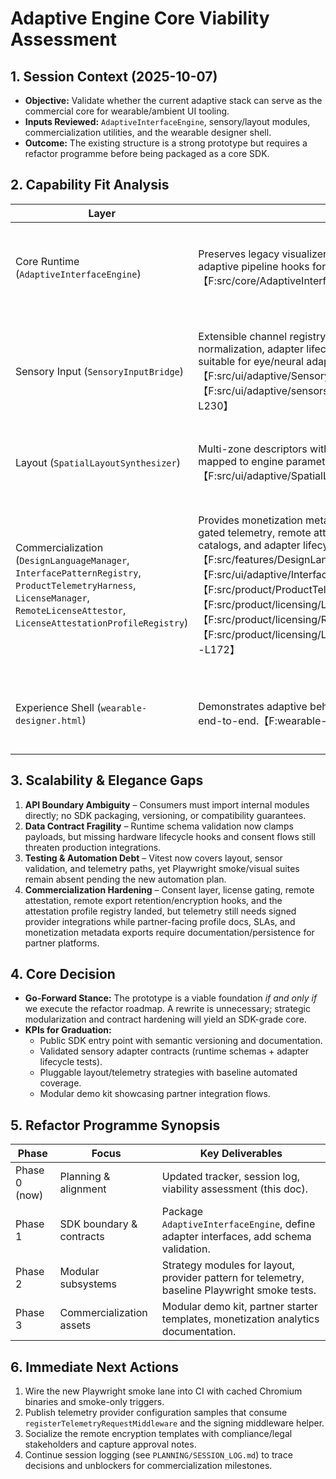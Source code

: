 # Adaptive Engine Core Viability Assessment

## 1. Session Context (2025-10-07)
- **Objective:** Validate whether the current adaptive stack can serve as the commercial core for wearable/ambient UI tooling.
- **Inputs Reviewed:** `AdaptiveInterfaceEngine`, sensory/layout modules, commercialization utilities, and the wearable designer shell.
- **Outcome:** The existing structure is a strong prototype but requires a refactor programme before being packaged as a core SDK.

## 2. Capability Fit Analysis
| Layer | Strengths | Limitations | Decision |
|-------|-----------|-------------|----------|
| Core Runtime (`AdaptiveInterfaceEngine`) | Preserves legacy visualizer compatibility while introducing adaptive pipeline hooks for sensory updates.【F:src/core/AdaptiveInterfaceEngine.js†L16-L201】 | Lifecycle and variation flows are hardwired to demo hooks instead of a published API surface. | Keep, but extract public methods + TypeScript definitions during SDK boundary work (Phase 1). |
| Sensory Input (`SensoryInputBridge`) | Extensible channel registry, configurable decay, schema normalization, adapter lifecycle hooks, and snapshot export suitable for eye/neural adapters.【F:src/ui/adaptive/SensoryInputBridge.js†L10-L296】【F:src/ui/adaptive/sensors/SensorSchemaRegistry.js†L1-L230】 | Lifecycle hooks exist but need production hardening, reporting contracts, and hardware certification guidance. | Retain architecture, finalize adapter lifecycle contracts + error telemetry. |
| Layout (`SpatialLayoutSynthesizer`) | Multi-zone descriptors with chroma/motion heuristics already mapped to engine parameters.【F:src/ui/adaptive/SpatialLayoutSynthesizer.js†L18-L111】 | Monolithic heuristics make alternative strategies/testing difficult. | Split into strategy modules (zoning/motion/color) and expose injection API. |
| Commercialization (`DesignLanguageManager`, `InterfacePatternRegistry`, `ProductTelemetryHarness`, `LicenseManager`, `RemoteLicenseAttestor`, `LicenseAttestationProfileRegistry`) | Provides monetization metadata, consent-aware + license-gated telemetry, remote attestation history, attestation profile catalogs, and adapter lifecycle instrumentation.【F:src/features/DesignLanguageManager.js†L18-L78】【F:src/ui/adaptive/InterfacePatternRegistry.js†L11-L87】【F:src/product/ProductTelemetryHarness.js†L7-L487】【F:src/product/licensing/LicenseManager.js†L1-L237】【F:src/product/licensing/RemoteLicenseAttestor.js†L1-L253】【F:src/product/licensing/LicenseAttestationProfileRegistry.js†L1-L172】 | Telemetry still needs signed provider integrations while the new attestation profile registry now requires partner endpoint documentation plus monetization catalog persistence. | Expand provider catalog, codify attestation SLA guidance + endpoint schema docs, publish curated profile packs, and persist monetization registries. |
| Experience Shell (`wearable-designer.html`) | Demonstrates adaptive behaviour + commercialization toggles end-to-end.【F:wearable-designer.html†L1-L255】 | Single 255-line file prevents reuse, testing, or partner integration samples. | Rebuild as modular demo kit (Phase 3). |

## 3. Scalability & Elegance Gaps
1. **API Boundary Ambiguity** – Consumers must import internal modules directly; no SDK packaging, versioning, or compatibility guarantees.
2. **Data Contract Fragility** – Runtime schema validation now clamps payloads, but missing hardware lifecycle hooks and consent flows still threaten production integrations.
3. **Testing & Automation Debt** – Vitest now covers layout, sensor validation, and telemetry paths, yet Playwright smoke/visual suites remain absent pending the new automation plan.
4. **Commercialization Hardening** – Consent layer, license gating, remote attestation, remote export retention/encryption hooks, and the attestation profile registry landed, but telemetry still needs signed provider integrations while partner-facing profile docs, SLAs, and monetization metadata exports require documentation/persistence for partner platforms.

## 4. Core Decision
- **Go-Forward Stance:** The prototype is a viable foundation *if and only if* we execute the refactor roadmap. A rewrite is unnecessary; strategic modularization and contract hardening will yield an SDK-grade core.
- **KPIs for Graduation:**
  - Public SDK entry point with semantic versioning and documentation.
  - Validated sensory adapter contracts (runtime schemas + adapter lifecycle tests).
  - Pluggable layout/telemetry strategies with baseline automated coverage.
  - Modular demo kit showcasing partner integration flows.

## 5. Refactor Programme Synopsis
| Phase | Focus | Key Deliverables |
|-------|-------|------------------|
| Phase 0 (now) | Planning & alignment | Updated tracker, session log, viability assessment (this doc). |
| Phase 1 | SDK boundary & contracts | Package `AdaptiveInterfaceEngine`, define adapter interfaces, add schema validation. |
| Phase 2 | Modular subsystems | Strategy modules for layout, provider pattern for telemetry, baseline Playwright smoke tests. |
| Phase 3 | Commercialization assets | Modular demo kit, partner starter templates, monetization analytics documentation. |

## 6. Immediate Next Actions
1. Wire the new Playwright smoke lane into CI with cached Chromium binaries and smoke-only triggers.
2. Publish telemetry provider configuration samples that consume `registerTelemetryRequestMiddleware` and the signing middleware helper.
3. Socialize the remote encryption templates with compliance/legal stakeholders and capture approval notes.
4. Continue session logging (see `PLANNING/SESSION_LOG.md`) to trace decisions and unblockers for commercialization milestones.

